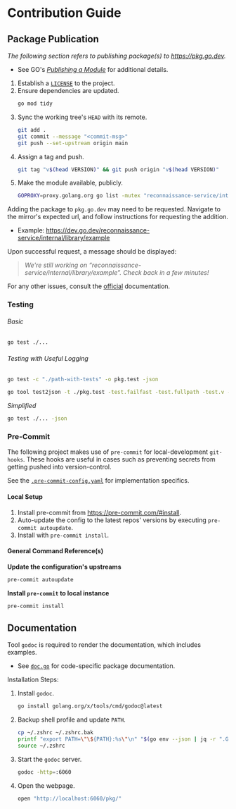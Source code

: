 # Contribution Guide

## Package Publication

_The following section refers to publishing package(s) to https://pkg.go.dev._

- See GO's [*Publishing a Module*](https://go.dev/doc/modules/publishing) for additional details.

1. Establish a [`LICENSE`](https://spdx.org/licenses/) to the project.
2. Ensure dependencies are updated.
    ```bash
    go mod tidy
    ```
3. Sync the working tree's `HEAD` with its remote.
    ```bash
    git add .
    git commit --message "<commit-msg>"
    git push --set-upstream origin main
    ```
4. Assign a tag and push.
    ```bash
    git tag "v$(head VERSION)" && git push origin "v$(head VERSION)"
    ```
5. Make the module available, publicly.
    ```bash
    GOPROXY=proxy.golang.org go list -mutex "reconnaissance-service/internal/library/example@v$(head VERSION)"
    ```

Adding the package to `pkg.go.dev` may need to be requested. Navigate to the mirror's expected url, and follow
instructions for requesting the addition.

- Example: https://dev.go.dev/reconnaissance-service/internal/library/example

Upon successful request, a message should be displayed:

> _We're still working on “reconnaissance-service/internal/library/example”. Check back in a few minutes!_

For any other issues, consult the [official](https://pkg.go.dev/about#adding-a-package) documentation.

### Testing

###### Basic

```bash
go test ./...
```

###### Testing with Useful Logging

```bash
go test -c "./path-with-tests" -o pkg.test -json

go tool test2json -t ./pkg.test -test.failfast -test.fullpath -test.v -test.paniconexit0
```

*Simplified*

```bash
go test ./... -json
```

### Pre-Commit

The following project makes use of `pre-commit` for local-development `git-hooks`. These hooks are useful
in cases such as preventing secrets from getting pushed into version-control.

See the [`.pre-commit-config.yaml`](.pre-commit-config.yaml) for implementation specifics.

#### Local Setup

1. Install pre-commit from https://pre-commit.com/#install.
2. Auto-update the config to the latest repos' versions by executing `pre-commit autoupdate`.
3. Install with `pre-commit install`.

#### General Command Reference(s)

**Update the configuration's upstreams**

```bash
pre-commit autoupdate
```

**Install `pre-commit` to local instance**

```bash
pre-commit install
```

## Documentation

Tool `godoc` is required to render the documentation, which includes examples.

- See [`doc.go`](./doc.go) for code-specific package documentation.

Installation Steps:

1. Install `godoc`.
    ```bash
    go install golang.org/x/tools/cmd/godoc@latest
    ```
1. Backup shell profile and update `PATH`.
    ```bash
    cp ~/.zshrc ~/.zshrc.bak
    printf "export PATH=\"\${PATH}:%s\"\n" "$(go env --json | jq -r ".GOPATH")/bin" >> ~/.zshrc
    source ~/.zshrc
    ```
1. Start the `godoc` server.
    ```bash
    godoc -http=:6060
    ```
1. Open the webpage.
    ```bash
    open "http://localhost:6060/pkg/"
    ```
